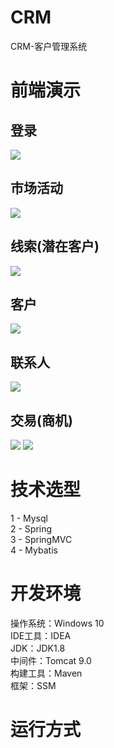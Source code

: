 # CRM
CRM-客户管理系统
# 前端演示
## 登录
<img src="https://github.com/Zinner2/imgs/blob/master/crm-img/src/img/1.png" />

## 市场活动
<img src="https://github.com/Zinner2/imgs/blob/master/crm-img/src/img/2.png" />

## 线索(潜在客户)
<img src="https://github.com/Zinner2/imgs/blob/master/crm-img/src/img/3.png" />

## 客户
<img src="https://github.com/Zinner2/imgs/blob/master/crm-img/src/img/4.png" />

## 联系人
<img src="https://github.com/Zinner2/imgs/blob/master/crm-img/src/img/5.png" />

## 交易(商机)
<img src="https://github.com/Zinner2/imgs/blob/master/crm-img/src/img/6.png" />
<img src="https://github.com/Zinner2/imgs/blob/master/crm-img/src/img/7.png" />

# 技术选型
  1 - Mysql  
  2 - Spring  
  3 - SpringMVC  
  4 - Mybatis  
# 开发环境
  操作系统：Windows 10  
  IDE工具：IDEA  
  JDK：JDK1.8  
  中间件：Tomcat 9.0  
  构建工具：Maven  
  框架：SSM  
# 运行方式 
  


